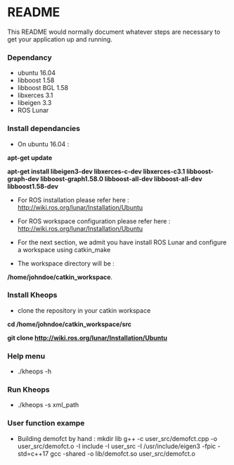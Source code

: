 # README #

This README would normally document whatever steps are necessary to get your application up and running.

### Dependancy ###
* ubuntu 16.04
* libboost 1.58
* libboost BGL 1.58
* libxerces 3.1
* libeigen 3.3
* ROS Lunar 

### Install dependancies ###
* On ubuntu 16.04 : 

__apt-get update__

__apt-get install libeigen3-dev libxerces-c-dev libxerces-c3.1 libboost-graph-dev libboost-graph1.58.0 libboost-all-dev libboost-all-dev libboost1.58-dev__

* For ROS installation please refer here : http://wiki.ros.org/lunar/Installation/Ubuntu
* For ROS workspace configuration please refer here : http://wiki.ros.org/lunar/Installation/Ubuntu

* For the next section, we admit you have install ROS Lunar and configure a workspace using catkin_make
* The workspace directory will be :

__/home/johndoe/catkin_workspace__.

### Install Kheops ###
* clone the repository in your catkin workspace

__cd /home/johndoe/catkin_workspace/src__

__git clone http://wiki.ros.org/lunar/Installation/Ubuntu__

### Help menu ###
* ./kheops -h 

### Run Kheops ###
* ./kheops -s xml_path 

### User function exampe ###

* Building demofct by hand :
mkdir lib
g++ -c user_src/demofct.cpp -o user_src/demofct.o -I include -I user_src -I /usr/include/eigen3 -fpic -std=c++17
gcc -shared -o  lib/demofct.so  user_src/demofct.o

